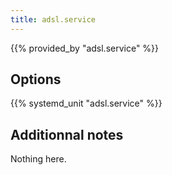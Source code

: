 ```yaml
---
title: adsl.service
---
```


{{% provided_by "adsl.service" %}}

## Options

{{% systemd_unit "adsl.service" %}}

## Additionnal notes

Nothing here.